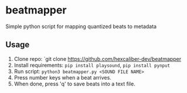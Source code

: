 # beatmapper
Simple python script for mapping quantized beats to metadata

## Usage
1. Clone repo: `git clone https://github.com/hexcaliber-dev/beatmapper
2. Install requirements: `pip install playsound`, `pip install pynput`
3. Run script: `python3 beatmapper.py <SOUND FILE NAME>`
4. Press number keys when a beat arrives.
5. When done, press 'q' to save beats into a text file.


